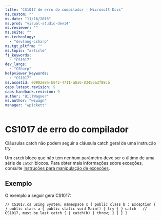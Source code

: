 ```yaml
---
title: "CS1017 de erro do compilador | Microsoft Docs"
ms.custom: ""
ms.date: "11/16/2016"
ms.prod: "visual-studio-dev14"
ms.reviewer: ""
ms.suite: ""
ms.technology: 
  - "devlang-csharp"
ms.tgt_pltfrm: ""
ms.topic: "article"
f1_keywords: 
  - "CS1017"
dev_langs: 
  - "CSharp"
helpviewer_keywords: 
  - "CS1017"
ms.assetid: e0902e8a-b042-4711-a8a6-83456a3f88cb
caps.latest.revision: 9
caps.handback.revision: 9
author: "BillWagner"
ms.author: "wiwagn"
manager: "wpickett"
---
```

# CS1017 de erro do compilador
Cláusulas catch não podem seguir a cláusula catch geral de uma instrução try  
  
 Um `catch` bloco que não tem nenhum parâmetro deve ser o último de uma série de `catch` blocos. Para obter mais informações sobre exceções, consulte [Instruções para manipulação de exceções](../../csharp/language-reference/keywords/exception-handling-statements.md).  
  
## Exemplo  
 O exemplo a seguir gera CS1017:  
  
```  
// CS1017.cs using System; namespace x { public class b : Exception { } public class a { public static void Main() { try { } catch   // CS1017, must be last catch { } catch(b) { throw; } } } }  
```